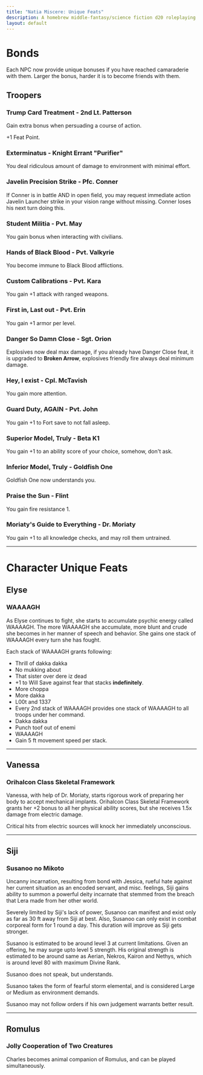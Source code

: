 ```yaml
---
title: "Natia Miscere: Unique Feats"
description: A homebrew middle-fantasy/science fiction d20 roleplaying game system based on Pathfinder
layout: default
---
```


# Bonds

Each NPC now provide unique bonuses if you have reached camaraderie with them. Larger the bonus, harder it is to become friends with them.

## Troopers

### Trump Card Treatment - 2nd Lt. Patterson

Gain extra bonus when persuading a course of action.

+1 Feat Point.

### Exterminatus - Knight Errant "Purifier"

You deal ridiculous amount of damage to environment with minimal effort.

### Javelin Precision Strike - Pfc. Conner

If Conner is in battle AND in open field, you may request immediate action Javelin Launcher strike in your vision range without missing. Conner loses his next turn doing this.

### Student Militia - Pvt. May

You gain bonus when interacting with civilians.

### Hands of Black Blood - Pvt. Valkyrie

You become immune to Black Blood afflictions.

### Custom Calibrations - Pvt. Kara

You gain +1 attack with ranged weapons.

### First in, Last out - Pvt. Erin

You gain +1 armor per level.

### Danger So Damn Close - Sgt. Orion

Explosives now deal max damage, if you already have Danger Close feat, it is upgraded to **Broken Arrow**, explosives friendly fire always deal minimum damage.

### Hey, I exist - Cpl. McTavish

You gain more attention.

### Guard Duty, AGAIN - Pvt. John

You gain +1 to Fort save to not fall asleep.

### Superior Model, Truly - Beta K1

You gain +1 to an ability score of your choice, somehow, don't ask.

### Inferior Model, Truly - Goldfish One

Goldfish One now understands you.

### Praise the Sun - Flint

You gain fire resistance 1.

### Moriaty's Guide to Everything - Dr. Moriaty

You gain +1 to all knowledge checks, and may roll them untrained.

---

# Character Unique Feats

## Elyse

### WAAAAGH

As Elyse continues to fight, she starts to accumulate psychic energy called WAAAAGH. The more WAAAAGH she accumulate, more blunt and crude she becomes in her manner of speech and behavior. She gains one stack of WAAAAGH every turn she has fought.

Each stack of WAAAAGH grants following:

+ Thrill of dakka dakka
+ No mukking about
+ That sister over dere iz dead
+ +1 to Will Save against fear that stacks **indefinitely**.
+ More choppa
+ More dakka
+ L00t and 1337
+ Every 2nd stack of WAAAAGH provides one stack of WAAAAGH to all troops under her command.
+ Dakka dakka
+ Punch toof out of enemi
+ WAAAAGH
+ Gain 5 ft movement speed per stack.

---

## Vanessa

### Orihalcon Class Skeletal Framework

Vanessa, with help of Dr. Moriaty, starts rigorous work of preparing her body to accept mechanical implants. Orihalcon Class Skeletal Framework grants her +2 bonus to all her physical ability scores, but she receives 1.5x damage from electric damage.

Critical hits from electric sources will knock her immediately unconscious.

---

## Siji

### Susanoo no Mikoto

Uncanny incarnation, resulting from bond with Jessica, rueful hate against her current situation as an encoded servant, and misc. feelings, Siji gains ability to summon a powerful deity incarnate that stemmed from the breach that Lera made from her other world.

Severely limited by Siji's lack of power, Susanoo can manifest and exist only as far as 30 ft away from Siji at best. Also, Susanoo can only exist in combat corporeal form for 1 round a day. This duration will improve as Siji gets stronger.

Susanoo is estimated to be around level 3 at current limitations. Given an offering, he may surge upto level 5 strength. His original strength is estimated to be around same as Aerian, Nekros, Kairon and Nethys, which is around level 80 with maximum Divine Rank.

Susanoo does not speak, but understands.

Susanoo takes the form of fearful storm elemental, and is considered Large or Medium as environment demands.

Susanoo may not follow orders if his own judgement warrants better result.

---

## Romulus

### Jolly Cooperation of Two Creatures

Charles becomes animal companion of Romulus, and can be played simultaneously.
